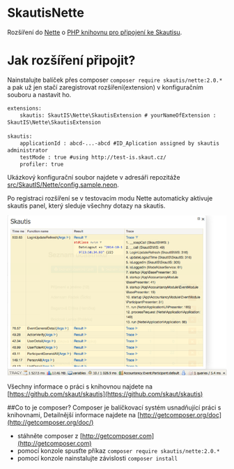 SkautisNette
=======

Rozšíření do [Nette](https://github.com/nette/nette) o [PHP knihovnu pro připojení ke Skautisu](https://github.com/skaut/skautis).

# Jak rozšíření připojit?
Nainstalujte balíček přes composer ``composer require skautis/nette:2.0.*`` a pak už jen stačí zaregistrovat rozšíření(extension) v konfiguračním souboru a nastavit ho.

```
extensions:
    skautis: SkautIS\Nette\SkautisExtension # yourNameOfExtension : SkautIS\Nette\SkautisExtension

skautis:
    applicationId : abcd-...-abcd #ID_Aplication assigned by skautis administrator
    testMode : true #using http://test-is.skaut.cz/
    profiler: true
```
Ukázkový konfigurační soubor najdete v adresáři repozitáže [src/SkautIS/Nette/config.sample.neon](https://github.com/sinacek/SkautIS/blob/master/src/SkautIS/Nette/config.sample.neon).

Po registraci rozšíření se v testovacím modu Nette automaticky aktivuje skautis panel, který sleduje všechny dotazy na skautis.

![Skautis panel pro ladění aplikace](skautis-panel.png)

Všechny informace o práci s knihovnou najdete na [https://github.com/skaut/skautis](https://github.com/skaut/skautis)

##Co to je composer?
Composer je balíčkovací systém usnadňující práci s knihovnami, Detailnější informace najdete na [http://getcomposer.org/doc](http://getcomposer.org/doc/)

* stáhněte composer z [http://getcomposer.com](http://getcomposer.com)
* pomocí konzole spusťte příkaz ``composer require skautis/nette:2.0.*``
* pomocí konzole nainstalujte závislosti ``composer install``